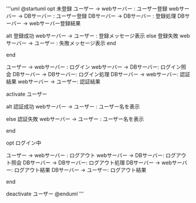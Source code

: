 '''uml
@startuml
opt 未登録
ユーザー -> webサーバー : ユーザー登録
webサーバー -> DBサーバー : ユーザー登録
DBサーバー -> DBサーバー : 登録処理
DBサーバー -> webサーバー登録結果



alt 登録成功
webサーバー -> ユーザー : 登録メッセージ表示
else 登録失敗
webサーバー -> ユーザー : 失敗メッセージ表示
end





end





ユーザー -> webサーバー : ログイン
webサーバー -> DBサーバー: ログイン照会
DBサーバー -> DBサーバー: ログイン処理
DBサーバー -> webサーバー: 認証結果
webサーバー -> ユーザー: 認証結果

activate ユーザー

alt 認証成功
webサーバー -> ユーザー : ユーザー名を表示

else 認証失敗
webサーバー -> ユーザー : ユーザー名を表示

end

opt ログイン中

ユーザー -> webサーバー : ログアウト
webサーバー -> DBサーバー: ログアウト照会
DBサーバー -> DBサーバー: ログアウト処理
DBサーバー -> webサーバー: ログアウト結果
DBサーバー -> ユーザー: ログアウト結果

end

deactivate ユーザー
@enduml
'''
